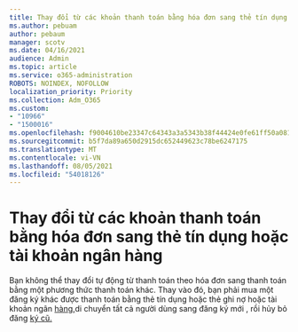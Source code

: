 ```yaml
---
title: Thay đổi từ các khoản thanh toán bằng hóa đơn sang thẻ tín dụng hoặc tài khoản ngân hàng
ms.author: pebuam
author: pebaum
manager: scotv
ms.date: 04/16/2021
audience: Admin
ms.topic: article
ms.service: o365-administration
ROBOTS: NOINDEX, NOFOLLOW
localization_priority: Priority
ms.collection: Adm_O365
ms.custom:
- "10966"
- "1500016"
ms.openlocfilehash: f9004610be23347c64343a3a5343b38f44424e0fe61ff50a0818acff24966786
ms.sourcegitcommit: b5f7da89a650d2915dc652449623c78be6247175
ms.translationtype: MT
ms.contentlocale: vi-VN
ms.lasthandoff: 08/05/2021
ms.locfileid: "54018126"
---
```

# <a name="change-from-invoice-payments-to-credit-card-or-bank-account"></a>Thay đổi từ các khoản thanh toán bằng hóa đơn sang thẻ tín dụng hoặc tài khoản ngân hàng

Bạn không thể thay đổi tự động từ thanh toán theo hóa đơn sang thanh toán bằng một phương thức thanh toán khác. Thay vào [](https://docs.microsoft.com/microsoft-365/commerce/try-or-buy-microsoft-365#buy-a-different-subscription) đó, bạn phải mua một đăng ký khác được thanh toán bằng thẻ tín dụng hoặc thẻ ghi nợ hoặc tài khoản ngân [hàng,](https://docs.microsoft.com/microsoft-365/commerce/subscriptions/move-users-different-subscription)di chuyển tất cả người dùng sang đăng ký mới , rồi hủy bỏ đăng [ký cũ.](https://docs.microsoft.com/microsoft-365/commerce/subscriptions/cancel-your-subscription) 
